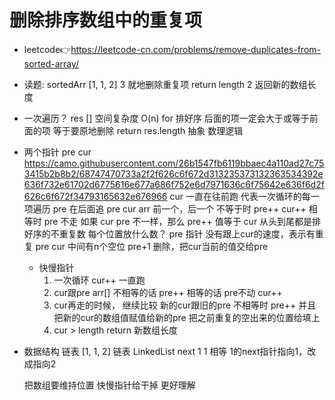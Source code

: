# 删除排序数组中的重复项
- leetcode👉https://leetcode-cn.com/problems/remove-duplicates-from-sorted-array/

- 读题:
  sortedArr [1, 1, 2] 3 就地删除重复项
  return length 2 返回新的数组长度

- 一次遍历？
  res []  空间复杂度 O(n)
  for 
  排好序 后面的项一定会大于或等于前面的项
  等于要原地删除
  return res.length
  抽象 数理逻辑
- 两个指针 pre cur 
  https://camo.githubusercontent.com/26b1547fb6119bbaec4a110ad27c753415b2b8b2/68747470733a2f2f626c6f672d313235373132363534392e636f732e61702d6775616e677a686f752e6d7971636c6f75642e636f6d2f626c6f672f34793165632e676966
  cur 一直在往前跑 代表一次循环的每一项遍历
  pre 在后面追 
  pre cur arr 前一个，后一个 
  不等于时 pre++ cur++
  相等时 pre 不走
  如果 cur pre 不一样，那么 pre++ 值等于 cur
  从头到尾都是排好序的不重复数
  每个位置放什么数？
  pre 指针 没有跟上cur的速度，表示有重复
  pre cur 中间有n个空位
  pre+1 删除，把cur当前的值交给pre

  - 快慢指针
    1. 一次循环 cur++ 一直跑
    2. cur跟pre arr[] 不相等的话
       pre++
       相等的话
        pre不动 cur++
    3. cur再走的时候， 继续比较
       新的cur跟旧的pre 不相等时
       pre++ 并且把新的cur的数组值赋值给新的pre 把之前重复的空出来的位置给填上
    4. cur > length return 新数组长度

- 数据结构 链表
  [1, 1, 2] 链表
  LinkedList  next 
  1  1 相等 1的next指针指向1，改成指向2

  把数组要维持位置 快慢指针给干掉 更好理解
